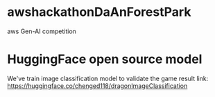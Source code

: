 # awshackathonDaAnForestPark
aws Gen-AI competition

# HuggingFace open source model
We've train image classification model to validate the game result
link: https://huggingface.co/chenged118/dragonImageClassification
